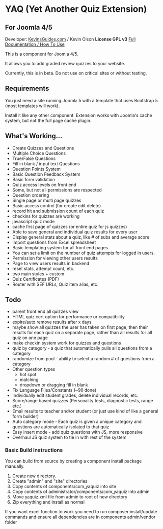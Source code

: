 # YAQ (Yet Another Quiz Extension)


## For Joomla 4/5
Developer: [KevinsGuides.com](https://kevinsguides.com) / Kevin Olson
**License GPL v3**
[Full Documentation / How To Use](https://kevinsguides.com/guides/webdev/joomla4/free-extensions/yaq)


This is a component for Joomla 4/5.

It allows you to add graded review quizzes to your website.

Currently, this is in beta. Do not use on critical sites or without testing.
## Requirements
You just need a site running Joomla 5 with a template that uses Bootstrap 5 (most templates will work).

Install it like any other component. Extension works with Joomla's cache system, but not the full page cache plugin.


## What's Working...
* Create Quizzes and Questions
* Multiple Choice Questions
* True/False Questions
* Fill in blank / input text Questions
* Question Points System
* Basic Question Feedback System
* Basic form validation
* Quiz access levels on front end
* Some, but not all permissions are respected
* Question ordering
* Single page or multi page quizzes
* Basic access control (for create edit delete)
* record hit and submission count of each quiz
* checkins for quizzes are working
* javascript quiz mode
* cache first page of quizzes (or entire quiz for js quizzes)
* Able to save general and individual quiz results for every user
* Display general stats about a quiz, like # of subs and average score
* Import questions from Excel spreadsheet 
* Basic templating system for all front end pages
* You can set a limit on the number of quiz attempts for logged in users.
* Permission for viewing other users results
* Page to view users results in backend
* reset stats, attempt count, etc.
* two main styles + custom
* Quiz Certificates (PDF)
* Router with SEF URLs, Quiz item alias, etc.

## Todo
* parent front end all quizzes view
* HTML quiz cert option for performance or compatibility
* expire/auto remove results after x days
* maybe show all quizzes the user has taken on first page, then their results for each quiz on a separate page, rather than all results for all quiz on one page
* make checkin system work for quizzes and questions
* quiz by category - a quiz that automatically pulls all questions from a category
* randomize from pool - ability to select a random # of questions from a category
* Other question types
    * hot spot
    * matching
    * dropdown or dragging fill in blank
* Fix Language Files/Constants (~90 done)
* Individually edit student grades, delete individual records, etc.
* Score/range based quizzes (Personality tests, diagnostic tests, range etc.)
* Email results to teacher and/or student (or just use kind of like a general form builder)
* Auto category mode - Each quiz is given a unique category and questions are automatically isolated to that quiz
* Easy insert mode - add quiz questions with JS, more responsive
* Overhaul JS quiz system to tie in with rest of the system



### Basic Build Instructions
You can build from source by creating a component install package manually.
1. Create new directory.
2. Create "admin" and "site" directories
3. Copy contents of components/com_yaquiz into site
4. Copy contents of administrator/components/com_yaquiz into admin
5. Move yaquiz.xml file from admin to root of new directory
6. Zip everything and install as normal

If you want excel function to work you need to run composer install/update commands and ensure all dependencies are in components admin/vendor folder
